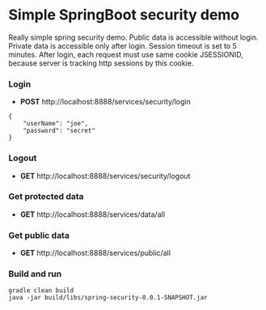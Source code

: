 # Simple SpringBoot security demo

Really simple spring security demo. Public data is accessible without login.
Private data is accessible only after login. Session timeout is set to 5 minutes.
After login, each request must use same cookie JSESSIONID, because server is tracking http sessions by this cookie.

### Login
* __POST__ http://localhost:8888/services/security/login
```
{
	"userName": "joe",
	"password": "secret"
}
```
### Logout
* __GET__ http://localhost:8888/services/security/logout

### Get protected data
* __GET__ http://localhost:8888/services/data/all

### Get public data
* __GET__ http://localhost:8888/services/public/all

### Build and run
```
gradle clean build 
java -jar build/libs/spring-security-0.0.1-SNAPSHOT.jar 
```